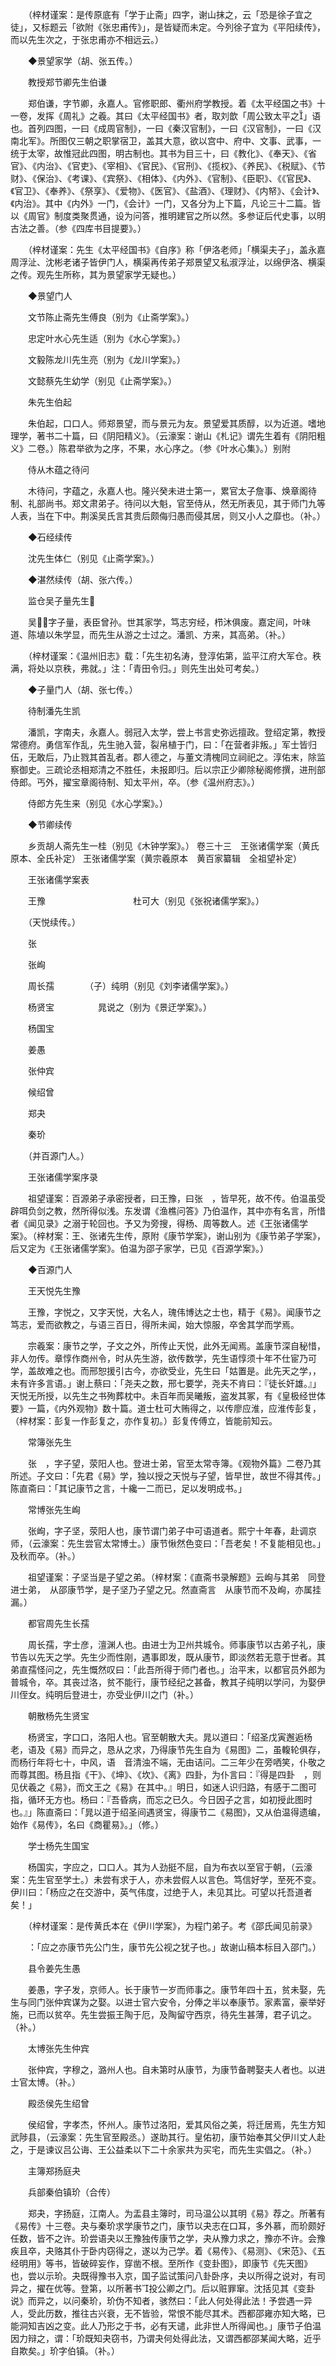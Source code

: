 <!-- { "loadSidebar": true } -->
　　（梓材谨案：是传原底有「学于止斋」四字，谢山抹之，云「恐是徐子宜之徒」，又标题云「欲附《张忠甫传》」，是皆疑而未定。今列徐子宜为《平阳续传》，而以先生次之，于张忠甫亦不相远云。）

　　◆景望家学（胡、张五传。）

　　教授郑节卿先生伯谦

　　郑伯谦，字节卿，永嘉人。官修职郎、衢州府学教授。着《太平经国之书》十一卷，发挥《周礼》之羲。其曰《太平经国书》者，取刘歆「周公致太平之」语也。首列四图，一曰《成周官制》，一曰《秦汉官制》，一曰《汉官制》，一曰《汉南北军》。所图仅三朝之职掌宿卫，盖其大意，欲以宫中、府中、文事、武事，一统于太宰，故惟冠此四图，明古制也。其书为目三十，曰《教化》、《奉天》、《省官》、《内治》、《官吏》、《宰相》、《官民》、《官刑》、《揽权》、《养民》、《税赋》、《节财》、《保治》、《考课》、《宾祭》、《相体》、《内外》、《官制》、《臣职》、《《官民》、《官卫》、《奉养》、《祭享》、《爱物》、《医官》、《盐酒》、《理财》、《内帑》、《会计》、《内治》。其中《内外》一门，《会计》一门，又各分为上下篇，凡论三十二篇。皆以《周官》制度类聚贯通，设为问答，推明建官之所以然。多参证后代史事，以明古法之善。（参《四库书目提要》。）

　　（梓材谨案：先生《太平经国书》《自序》称「伊洛老师」「横渠夫子」，盖永嘉周浮沚、沈彬老诸子皆伊门人，横渠再传弟子郑景望又私淑浮沚，以绵伊洛、横渠之传。观先生所称，其为景望家学无疑也。）

　　◆景望门人

　　文节陈止斋先生傅良（别为《止斋学案》。）

　　忠定叶水心先生适（别为《水心学案》。）

　　文毅陈龙川先生亮（别为《龙川学案》。）

　　文懿蔡先生幼学（别见《止斋学案》。）

　　朱先生伯起

　　朱伯起，口口人。师郑景望，而与景元为友。景望爱其质醇，以为近道。嗜地理学，著书二十篇，曰《阴阳精义》。（云濠案：谢山《札记》谓先生着有《阴阳粗义》二卷。）陈君举欲为之序，不果，水心序之。（参《叶水心集》。）别附

　　侍从木蕴之待问

　　木待问，字蕴之，永嘉人也。隆兴癸未进士第一，累官太子詹事、焕章阁待制、礼部尚书。郑文肃弟子。待问以大魁，官至侍从，然无所表见，其于师门九等人表，当在下中。荆溪吴氏言其贵后颇侮归愚而侵其居，则又小人之靡也。（补。）

　　◆石经续传

　　沈先生体仁（别见《止斋学案》。）

　　◆湛然续传（胡、张六传。）

　　监仓吴子量先生

　　吴，字子量，表臣曾孙。世其家学，笃志穷经，栉沐俱废。嘉定间，叶味道、陈埴以朱学显，而先生从游之士过之。潘凯、方来，其高弟。（补。）

　　（梓材谨案：《温州旧志》载：「先生初名涛，登淳佑第，监平江府大军仓。秩满，将处以京秩，弗就。」注：「青田令归。」则先生出处可考矣。）

　　◆子量门人（胡、张七传。）

　　待制潘先生凯

　　潘凯，字南夫，永嘉人。弱冠入太学，尝上书言史弥远擅政。登绍定第，教授常德府。勇信军作乱，先生驰入营，裂帛植于门，曰：「在营者非叛。」军士皆归伍，无敢后，乃止戮其首乱者。郡人德之，与董文清槐同立祠祀之。淳佑末，除监察御史。三疏论丞相郑清之不胜任，未报即归。后以宗正少卿除秘阁修撰，进刑部侍郎。丐外，擢宝章阁待制、知太平州，卒。（参《温州府志》。）

　　侍郎方先生来（别见《水心学案》。）

　　◆节卿续传

　　乡贡胡人斋先生一桂（别见《木钟学案》。）
 卷三十三　王张诸儒学案（黄氏原本、全氏补定）
王张诸儒学案（黄宗羲原本　黄百家纂辑　全祖望补定）

　　王张诸儒学案表

　　王豫　　　　　　　　　　杜可大（别见《张祝诸儒学案》。）

　　（天悦续传。）

　　张　

　　张峋

　　周长孺　　　　（子）纯明（别见《刘李诸儒学案》。）

　　杨贤宝　　　　　晁说之（别为《景迂学案》。）

　　杨国宝

　　姜愚

　　张仲宾

　　候绍曾

　　郑夬

　　秦玠

　　（并百源门人。）

　　王张诸儒学案序录

　　祖望谨案：百源弟子承密授者，曰王豫，曰张　，皆早死，故不传。伯温虽受辟咡负剑之教，然所得似浅。东发谓《渔樵问答》乃伯温作，其中亦有名言，所惜者《闻见录》之溺于轮回也。予又为旁搜，得杨、周等数人。述《王张诸儒学案》。（梓材案：王、张诸先生传，原附《康节学案》，谢山别为《康节弟子学案》，后又定为《王张诸儒学案》。伯温为邵子家学，已见《百源学案》。）

　　◆百源门人

　　王天悦先生豫

　　王豫，字悦之，又字天悦，大名人，瑰伟博达之士也，精于《易》。闻康节之笃志，爱而欲教之，与语三百日，得所未闻，始大惊服，卒舍其学而学焉。

　　宗羲案：康节之学，子文之外，所传止天悦，此外无闻焉。盖康节深自秘惜，非人勿传。章惇作商州令，时从先生游，欲传数学，先生语惇须十年不仕宦乃可学，盖故难之也。而邢恕援引古今，亦欲受业，先生曰「姑置是。此先天之学，，未有许多言语。」谢上蔡曰：「尧夫之数，邢七要学，尧夫不肯曰：『徒长奸雄。』」天悦无所授，以先生之书殉葬枕中。未百年而吴曦叛，盗发其冢，有《皇极经世体要》一篇，《内外观物》数十篇。道士杜可大贿得之，以传廖应淮，应淮传彭复，（梓材案：彭复一作彭复之，亦作复初。）彭复传傅立，皆能前知云。

　　常簿张先生　

　　张　，字子望，荥阳人也。登进士弟，官至太常寺簿。《观物外篇》二卷乃其所述。子文曰：「先君《易》学，独以授之天悦与子望，皆早世，故世不得其传。」陈直斋曰：「其记康节之言，十纔一二而已，足以发明成书。」

　　常博张先生峋　

　　张峋，字子坚，荥阳人也，康节谓门弟子中可语道者。熙宁十年春，赴调京师，（云濠案：先生尝官太常博士。）康节愀然色变曰：「吾老矣！不复能相见也。」及秋而卒。（补。）

　　祖望谨案：子坚当是子望之弟。（梓材案：《直斋书录解题》云峋与其弟　同登进士弟，　从邵康节学，是子坚乃子望之兄。然直斋言　从康节而不及峋，亦属挂漏。）

　　都官周先生长孺

　　周长孺，字士彦，澶渊人也。由进士为卫州共城令。师事康节以古弟子礼，康节告以先天之学。先生少而性刚，遇事即发，既从康节，即淡然若无意于世者。其弟直孺怪问之，先生慨然叹曰：「此吾所得于师门者也。」治平末，以都官员外郎为普城令，卒。其丧过洛，贫不能行，康节经纪之甚备，教其子纯明以学问，为娶伊川侄女。纯明后登进士，亦受业伊川之门（补。）

　　朝散杨先生贤宝

　　杨贤宝，字口口，洛阳人也。官至朝散大夫。晁以道曰：「绍圣戊寅邂逅杨老，语及《易》而异之，恳从之求，乃得康节先生自为《易图》二，虽輹轮俱存，而杨行年将七十，中风，语　音清浊不端，无由诘问。二三年少在旁哂笑，仆敬之而尊其图。杨且指《干》、《坤》、《坎》、《离》四卦，为仆言曰：『得是四卦　，则见伏羲之《易》，而文王之《易》在其中。』明日，如迷人识归路，有感于二图可指，循环无方也。杨曰：『吾昏病，而忘之已久。今日因子之言，如初授此图时也。』」陈直斋曰：「晁以道于绍圣间遇贤宝，得康节二《易图》，又从伯温得遗编，始作《易传》，名曰《商瞿易》。」（修。）

　　学士杨先生国宝

　　杨国实，字应之，口口人。其为人劲挺不屈，自为布衣以至官于朝，（云濠案：先生官至学士。）未尝有求于人，亦未尝假人以言色。笃信好学，至死不变。伊川曰：「杨应之在交游中，英气伟度，过绝于人，未见其比。可望以托吾道者矣！」

　　（梓材谨案：是传黄氏本在《伊川学案》，为程门弟子。考《邵氏闻见前录》

　　：「应之亦康节先公门生，康节先公视之犹子也。」故谢山稿本标目入邵门。）

　　县令姜先生愚

　　姜愚，字子发，京师人。长于康节一岁而师事之。康节年四十五，贫未娶，先生与同门张仲宾谋为之娶。以进士官六安令，分俸之半以奉康节。家素富，豪举好施，已而以贫卒。先生尝振王陶于厄，及陶留守西京，待先生甚薄，君子讥之。（补。）

　　太博张先生仲宾

　　张仲宾，字穆之，潞州人也。自未第时从康节，为康节备聘娶夫人者也。以进士官太博。（补。）

　　殿丞侯先生绍曾

　　侯绍曾，字孝杰，怀州人。康节过洛阳，爱其风俗之美，将迁居焉，先生方知武陟县，（云濠案：先生官至殿丞。）遂助其行。皇佑初，康节始奉其父伊川丈人赴之，于是谏议吕公诲、王公益柔以下二十余家共为买宅，而先生实倡之。（补。）

　　主簿郑扬庭夬

　　兵部秦伯镇玠（合传）

　　郑夬，字扬庭，江南人。为盂县主簿时，司马温公以其明《易》荐之。所著有《易传》十三卷。夬与秦玠求学康节之门，康节以夬志在口耳，多外慕，而玠颇好任数，皆不之许。玠尝语夬以王豫独传康节之学，夬从豫力求之，豫亦不许。会豫疾且卒，夬赂其仆于卧内窃得之，遂以为己学。着《易传》、《易测》、《宋范》、《五经明用》等书，皆破碎妄作，穿凿不根。至所作《变卦图》，即康节《先天图》也，尝以示玠。夬既得豫书入京，国子监试策问八卦卧序，夬以所得之说对，有司异之，擢在优等。登第，以所著书投公卿之门。后以赃罪窜。沈括见其《变卦说》而异之，以问秦玠，玠伪不知者，骇然曰：「此人何处得此法！予尝遇一异人，受此历数，推往古兴衰，无不皆验，常恨不能尽其术。西都邵雍亦知大略，已能洞知吉凶之变。此人乃形之于书，必有天谴，此非世人所得闻也。」康节子伯温因力辩之，谓：「玠既知夬窃书，乃谓夬何处得此法，又谓西都邵某闻大略，近乎自欺矣。」玠字伯镇。（补。）

